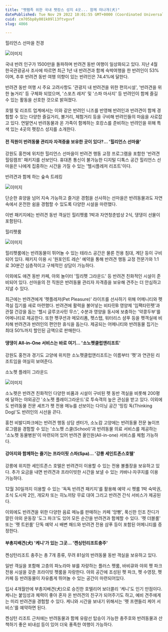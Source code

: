 ```yaml
---
title: "펫팸족 위한 국내 펫캉스 성지 4곳... 함께 떠나개(犬)"
datePublished: Tue Nov 29 2022 10:01:55 GMT+0000 (Coordinated Universal Time)
cuid: cm705bp8y001k09l13ftvgvvf
slug: 4866

---
```



힐리언스 선마을 전경

![이미지](https://cdn.hashnode.com/res/hashnode/image/upload/v1739258022651/dbd9f054-a4be-473a-b0f0-ab50002edf8c.jpeg)

국내 반려 인구가 1500만을 돌파하며 반려견 동반 여행이 일상화되고 있다. 지난 4월 한국관광공사 조사에 따르면 최근 1년 내 반려견과 함께 숙박여행을 한 반려인이 53%이며, 추후 반려견 동반 여행 의향이 있는 반려인은 74.4%에 달한다.

반려견 동반 여행 시 주요 고려사항도 '관광지 내 반려견을 위한 편의시설', '반려견을 위한 놀거리' 등 구체화 되었으며, '스포츠 레저' 및 '스파 마사지' 등 반려인이 함께 즐길 수 있는 활동을 선호한 것으로 밝혀졌다.

호텔 및 리조트 업계에서는 이와 같은 반려인 니즈를 반영해 반려인과 반려견이 함께 경험할 수 있는 다양한 즐길거리, 볼거리, 체험거리 등을 구비해 반려인들의 마음을 사로잡고 있다. 연말연시 반려동물과 온 가족이 함께하는 호캉스를 준비하는 반려인을 위해 특색 있는 4곳의 펫캉스 성지를 소개한다.

#### 전 직원이 반려동물 관리자 자격증을 보유한 곳이 있다?... '힐리언스 선마을'

강원도 홍천에 위치한 힐리언스 선마을이 반려견 행동 교정 프로그램을 포함한 '반려견 힐링캠프' 패키지를 선보인다. 휴대폰 통신이 불가능한 디지털 디톡스 공간 힐리언스 선마을은 나에게 집중하는 시간을 가질 수 있는 '헬시플레저 리조트'이다.

반려견과 함께 하는 숲속 트레킹

![이미지](https://cdn.hashnode.com/res/hashnode/image/upload/v1739258024651/c89c5ed8-7b66-4336-b06d-8c11593a64ea.jpeg)

단순한 휴양을 넘어 지속 가능하고 즐거운 경험을 선사하는 선마을은 반려동물과도 자연 속에서 온전한 쉼을 경험할 수 있도록 다양한 시설을 마련했다.

이번 패키지에는 반려견 동반 객실인 힐리펫룸 1박과 자연청춘밥상 2식, 댕댕이 선물이 포함된다.

힐리펫룸

![이미지](https://cdn.hashnode.com/res/hashnode/image/upload/v1739258026800/225b43c5-3294-445c-9d3d-5560b101e3de.jpeg)

힐리펫룸에는 반려동물이 뛰어놀 수 있는 테라스 공간은 물론 전용 침대, 계단 등이 구비되어 있다. 패키지 이용 시 '원포인트 레슨' 예약을 통해 반려견 행동 교정 전문가와 1:1로 30분간 심층적이고 구체적인 상담이 가능하다.

이외에도 애견 동반 카페, 야외 놀이터 '힐리펫 그라운드' 등 반려견 친화적인 시설이 준비되어 있다. 선마을의 전 직원은 반려동물 관리자 자격증을 보유해 견주는 더 안심하고 지낼 수 있다.

최근에는 반려견에게 '펫플레저(Pet Pleasure)' 라이프를 선사하기 위해 어메니티와 펫객실 집기를 새로 마련했다. 반려견에 활력을 불어넣는 비타민B 영양제 '임팩타민펫'과 관절 건강을 돕는 '헬시 글루코사민 무스', 수분과 영양을 동시에 보충하는 '약콩두부'를 어메니티로 제공한다. 또한 펫쿠션과 메모리폼, 펫스탭, 워터리스 샴푸 등을 펫객실에 비치해 반려견과 반려인의 편안한 휴식을 돕는다. 제공되는 어메니티와 반려동물 집기는 최대 50%까지 할인된 금액으로 판매한다.

#### 댕댕이 All-in-One 서비스는 바로 여기... '소노펫클럽앤리조트'

강원도 홍천과 경기도 고양에 위치한 소노펫클럽앤리조트는 이름부터 '펫'과 연관된 리조트임을 여실히 보여준다.

소노펫 플레이 그라운드

![이미지](https://cdn.hashnode.com/res/hashnode/image/upload/v1739258028998/bb6a8b6d-176a-422c-a261-6d0762cad8ca.jpeg)

소노펫은 반려견 친화적인 다양한 비품과 시설이 구비된 펫 동반 객실을 비롯해 200평에 달하는 야외공간 '소노펫 플레이그라운드'로 투숙객의 높은 관심을 받고 있다. 이외에도 반려동물 전문 셰프가 펫 전용 메뉴를 선보이는 다이닝 공간 '띵킹 독(Thinking Dog)'도 반려인의 시선을 끈다.

홍천 비발디파크에는 반려견 행동 상담 센터가, 소노캄 고양에는 반려동물 전문 놀이프로그램을 경험할 수 있는 '소노펫 스쿨(School)'과 반려동물 의료 서비스를 제공하는 '소노펫 동물병원'이 마련되어 있어 반려견 올인원(All-in-one) 서비스를 체험 가능하다.

#### 강아지와 함께하는 즐기는 프라이핏 스파(Spa)... '강릉 세인트존스호텔'

강릉에 위치한 세인트존스 호텔은 반려견이 이용할 수 있는 전용 볼풀장을 보유하고 있다. 추가 요금을 내면 반려견과 프라이빗한 시간을 보낼 수 있는 카바나·자쿠지를 이용 가능하다.

12월 30일까지 이용할 수 있는 '독독 반려견 패키지'를 활용해 예약 시 펫룸 1박 숙박권, 조식 도시락 2인, 개모차 또는 히노끼탕 무료 대여 그리고 반려견 간식 서비스가 제공된다.

이외에도 반려견을 위한 다양한 음료 메뉴를 판매하는 카페 '앙빵', 푹신한 인조 잔디가 깔린 야외 운동장 '도그 파크'도 있어 모든 순간을 반려견과 함께할 수 있다. '펫 더블룸' 또는 '펫 트윈룸' 단독 예약 시 배변 패드와 반려견 전용 샴푸 등이 포함된 어메니티를 증정한다.

#### 부총지배견(犬) '케니'가 있는 그곳... '켄싱턴리조트충주'

켄싱턴리조트 충주는 총 7개 종류, 무려 81실의 반려동물 동반 객실을 보유하고 있다.

일반 객실을 포함해 고층의 파노라마 뷰를 자랑하는 플러스 펫룸, 바비큐와 야외 펫 파크 전용 시설을 갖춘 프라이빗 펫룸을 자랑한다. 야외 공간에 조성된 펫 파크, 펫 수영장, 펫 카페 등 반려동물이 자유롭게 뛰어놀 수 있는 공간이 마련되어있다.

입사 4개월만에 부총지배견(犬)으로 승진한 호텔리어 보더콜리 '케니'도 인기 만점이다. 케니는 붙임성과 체력이 좋아 혼자 온 반려견의 친구가 되어주기도 하고, 예비 견주에게는 미리 반려견을 경험할 수 있다. 케니와 시간을 보내기 위해서는 '펫 프랜들리 케어 서비스'를 예약하면 된다.

켄싱턴 리조트 근처에는 반려동물과 함께 유람선 탑승이 가능한 충주호와 반려동물과 산책하기 좋은 비내섬 등이 있어 더욱 풍족한 여행이 가능하다.